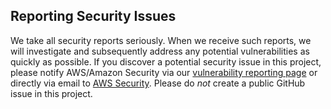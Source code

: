 ## Reporting Security Issues

We take all security reports seriously. When we receive such reports, we will investigate and subsequently address any potential vulnerabilities as
quickly as possible. If you discover a potential security issue in this project, please notify AWS/Amazon Security via our
[vulnerability reporting page](http://aws.amazon.com/security/vulnerability-reporting/) or directly via email to
[AWS Security](mailto:aws-security@amazon.com). Please do _not_ create a public GitHub issue in this project.
